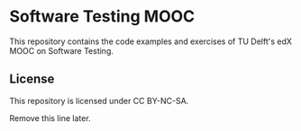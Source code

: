 # Software Testing MOOC

This repository contains the code examples and exercises of
TU Delft's edX MOOC on Software Testing.

## License

This repository is licensed under CC BY-NC-SA.

Remove this line later.
